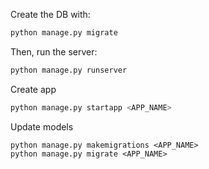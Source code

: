 <!-- https://tutorial.djangogirls.org/pt/django_start_project/ -->

Create the DB with:

```bash
python manage.py migrate
```

Then, run the server:

```bash
python manage.py runserver
```

Create app
```bash
python manage.py startapp <APP_NAME>
```

Update models
```
python manage.py makemigrations <APP_NAME>
python manage.py migrate <APP_NAME>
```